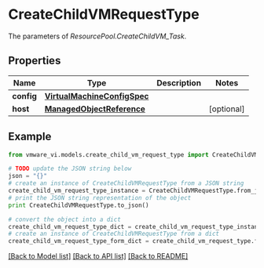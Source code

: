 # CreateChildVMRequestType

The parameters of *ResourcePool.CreateChildVM_Task*. 

## Properties
Name | Type | Description | Notes
------------ | ------------- | ------------- | -------------
**config** | [**VirtualMachineConfigSpec**](VirtualMachineConfigSpec.md) |  | 
**host** | [**ManagedObjectReference**](ManagedObjectReference.md) |  | [optional] 

## Example

```python
from vmware_vi.models.create_child_vm_request_type import CreateChildVMRequestType

# TODO update the JSON string below
json = "{}"
# create an instance of CreateChildVMRequestType from a JSON string
create_child_vm_request_type_instance = CreateChildVMRequestType.from_json(json)
# print the JSON string representation of the object
print CreateChildVMRequestType.to_json()

# convert the object into a dict
create_child_vm_request_type_dict = create_child_vm_request_type_instance.to_dict()
# create an instance of CreateChildVMRequestType from a dict
create_child_vm_request_type_form_dict = create_child_vm_request_type.from_dict(create_child_vm_request_type_dict)
```
[[Back to Model list]](../README.md#documentation-for-models) [[Back to API list]](../README.md#documentation-for-api-endpoints) [[Back to README]](../README.md)


